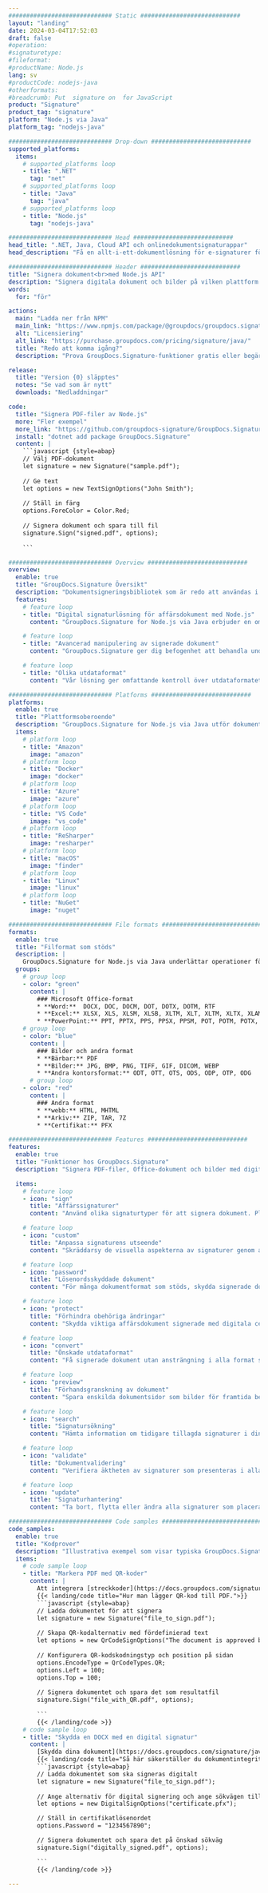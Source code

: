 ```yaml
---
############################# Static ############################
layout: "landing"
date: 2024-03-04T17:52:03
draft: false
#operation: 
#signaturetype: 
#fileformat: 
#productName: Node.js
lang: sv
#productCode: nodejs-java
#otherformats: 
#breadcrumb: Put  signature on  for JavaScript
product: "Signature"
product_tag: "signature"
platform: "Node.js via Java"
platform_tag: "nodejs-java"

############################# Drop-down ############################
supported_platforms:
  items:
    # supported_platforms loop
    - title: ".NET"
      tag: "net"
    # supported_platforms loop
    - title: "Java"
      tag: "java"
    # supported_platforms loop
    - title: "Node.js"
      tag: "nodejs-java"

############################# Head ############################
head_title: ".NET, Java, Cloud API och onlinedokumentsignaturappar"
head_description: "Få en allt-i-ett-dokumentlösning för e-signaturer för .NET, Java och molnbaserade applikationer. Signera vanliga dokumentformat online med en enkel dra och släpp-funktion"

############################# Header ############################
title: "Signera dokument<br>med Node.js API"
description: "Signera digitala dokument och bilder på vilken plattform som helst med hjälp av våra flexibla API:er och appbaserade lösningar för programmerare och slutanvändare."
words:
  for: "för"

actions:
  main: "Ladda ner från NPM"
  main_link: "https://www.npmjs.com/package/@groupdocs/groupdocs.signature/"
  alt: "Licensiering"
  alt_link: "https://purchase.groupdocs.com/pricing/signature/java/"
  title: "Redo att komma igång?"
  description: "Prova GroupDocs.Signature-funktioner gratis eller begär en licens"

release:
  title: "Version {0} släpptes"
  notes: "Se vad som är nytt"
  downloads: "Nedladdningar"

code:
  title: "Signera PDF-filer av Node.js"
  more: "Fler exempel"
  more_link: "https://github.com/groupdocs-signature/GroupDocs.Signature-for-Node.js-via-Java/"
  install: "dotnet add package GroupDocs.Signature"
  content: |
    ```javascript {style=abap}   
    // Välj PDF-dokument
    let signature = new Signature("sample.pdf");
    
    // Ge text
    let options = new TextSignOptions("John Smith");
    
    // Ställ in färg
    options.ForeColor = Color.Red;
    
    // Signera dokument och spara till fil
    signature.Sign("signed.pdf", options);
    
    ```

############################# Overview ############################
overview:
  enable: true
  title: "GroupDocs.Signature Översikt"
  description: "Dokumentsigneringsbibliotek som är redo att användas i Node.js-applikationer"
  features:
    # feature loop
    - title: "Digital signaturlösning för affärsdokument med Node.js"
      content: "GroupDocs.Signature for Node.js via Java erbjuder en omfattande uppsättning digitala signaturalternativ för PDF, Office-dokument och bilder. Text, streckkoder, bilder, digitala certifikat och metadata finns tillgängliga. Effektiviserad dokumentbehandling säkerställer effektivitet."

    # feature loop
    - title: "Avancerad manipulering av signerade dokument"
      content: "GroupDocs.Signature ger dig befogenhet att behandla undertecknade dokument. Sök och validera signaturer med hjälp av olika kriterier. Extrahera dessutom detaljerad dokumentinformation eller generera förhandsvisningsbilder av sidor."

    # feature loop
    - title: "Olika utdataformat"
      content: "Vår lösning ger omfattande kontroll över utdataformatet för signerade dokument. Placera signaturer exakt på vilken sida som helst och anpassa deras utseende. Spara undertecknade dokument i flera format som stöds och säkra dem eventuellt med lösenord."

############################# Platforms ############################
platforms:
  enable: true
  title: "Plattformsoberoende"
  description: "GroupDocs.Signature for Node.js via Java utför dokumentbehandling med olika operativsystem"
  items:
    # platform loop
    - title: "Amazon"
      image: "amazon"
    # platform loop
    - title: "Docker"
      image: "docker"
    # platform loop
    - title: "Azure"
      image: "azure"
    # platform loop
    - title: "VS Code"
      image: "vs_code"
    # platform loop
    - title: "ReSharper"
      image: "resharper"
    # platform loop
    - title: "macOS"
      image: "finder"
    # platform loop
    - title: "Linux"
      image: "linux"
    # platform loop
    - title: "NuGet"
      image: "nuget"

############################# File formats ############################
formats:
  enable: true
  title: "Filformat som stöds"
  description: |
    GroupDocs.Signature for Node.js via Java underlättar operationer för [populära filformat](https://docs.groupdocs.com/signature/java/supported-document-formats/).
  groups:
    # group loop
    - color: "green"
      content: |
        ### Microsoft Office-format
        * **Word:**  DOCX, DOC, DOCM, DOT, DOTX, DOTM, RTF
        * **Excel:** XLSX, XLS, XLSM, XLSB, XLTM, XLT, XLTM, XLTX, XLAM, SXC, SpreadsheetML
        * **PowerPoint:** PPT, PPTX, PPS, PPSX, PPSM, POT, POTM, POTX, PPTM
    # group loop
    - color: "blue"
      content: |
        ### Bilder och andra format
        * **Bärbar:** PDF
        * **Bilder:** JPG, BMP, PNG, TIFF, GIF, DICOM, WEBP
        * **Andra kontorsformat:** ODT, OTT, OTS, ODS, ODP, OTP, ODG
      # group loop
    - color: "red"
      content: |
        ### Andra format
        * **webb:** HTML, MHTML
        * **Arkiv:** ZIP, TAR, 7Z
        * **Certifikat:** PFX

############################# Features ############################
features:
  enable: true
  title: "Funktioner hos GroupDocs.Signature"
  description: "Signera PDF-filer, Office-dokument och bilder med digitala signaturer"

  items:
    # feature loop
    - icon: "sign"
      title: "Affärssignaturer"
      content: "Använd olika signaturtyper för att signera dokument. Placera digitala signaturer exakt på vilken sida som helst."

    # feature loop
    - icon: "custom"
      title: "Anpassa signaturens utseende"
      content: "Skräddarsy de visuella aspekterna av signaturer genom att justera färg, teckensnitt, ramar, rotation och mer för att uppnå önskat resultat."

    # feature loop
    - icon: "password"
      title: "Lösenordsskyddade dokument"
      content: "För många dokumentformat som stöds, skydda signerade dokument med ett lösenord för ökad säkerhet."

    # feature loop
    - icon: "protect"
      title: "Förhindra obehöriga ändringar"
      content: "Skydda viktiga affärsdokument signerade med digitala certifikat från obehöriga ändringar."

    # feature loop
    - icon: "convert"
      title: "Önskade utdataformat"
      content: "Få signerade dokument utan ansträngning i alla format som stöds. Konvertera MS Word-dokument till PDF-format med lätthet."

    # feature loop
    - icon: "preview"
      title: "Förhandsgranskning av dokument"
      content: "Spara enskilda dokumentsidor som bilder för framtida behov."

    # feature loop
    - icon: "search"
      title: "Signatursökning"
      content: "Hämta information om tidigare tillagda signaturer i dina dokument."

    # feature loop
    - icon: "validate"
      title: "Dokumentvalidering"
      content: "Verifiera äktheten av signaturer som presenteras i alla dokument."

    # feature loop
    - icon: "update"
      title: "Signaturhantering"
      content: "Ta bort, flytta eller ändra alla signaturer som placerats på en dokumentsida."

############################# Code samples ############################
code_samples:
  enable: true
  title: "Kodprover"
  description: "Illustrativa exempel som visar typiska GroupDocs.Signature for Node.js via Java-operationer"
  items:
    # code sample loop
    - title: "Markera PDF med QR-koder"
      content: |
        Att integrera [streckkoder](https://docs.groupdocs.com/signature/java/esign-document-with-qr-code-signature/) i specifika PDF-dokumentsidor kan effektivisera affärsprocesser. Det här avsnittet ger ett exempel på hur du lägger till en QR-kod med GroupDocs.Signature for Node.js via Java.
        {{< landing/code title="Hur man lägger QR-kod till PDF.">}}
        ```javascript {style=abap}
        // Ladda dokumentet för att signera
        let signature = new Signature("file_to_sign.pdf");
        
        // Skapa QR-kodalternativ med fördefinierad text
        let options = new QrCodeSignOptions("The document is approved by John Smith");
        
        // Konfigurera QR-kodskodningstyp och position på sidan
        options.EncodeType = QrCodeTypes.QR;
        options.Left = 100;
        options.Top = 100;
            
        // Signera dokumentet och spara det som resultatfil
        signature.Sign("file_with_QR.pdf", options);
        
        ```
        {{< /landing/code >}}
    # code sample loop
    - title: "Skydda en DOCX med en digital signatur"
      content: |
        [Skydda dina dokument](https://docs.groupdocs.com/signature/java/esign-document-with-digital-signature/) genom signaturer baserade på digitala certifikat. Digital signatur skyddar dina affärsdokument mot att innehållet ändras.
        {{< landing/code title="Så här säkerställer du dokumentintegritet.">}}
        ```javascript {style=abap}   
        // Ladda dokumentet som ska signeras digitalt
        let signature = new Signature("file_to_sign.pdf");
        
        // Ange alternativ för digital signering och ange sökvägen till certifikatfilen
        let options = new DigitalSignOptions("certificate.pfx");

        // Ställ in certifikatlösenordet
        options.Password = "1234567890";

        // Signera dokumentet och spara det på önskad sökväg
        signature.Sign("digitally_signed.pdf", options);

        ```
        {{< /landing/code >}}

---
```

